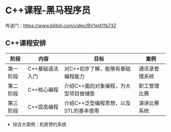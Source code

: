 # C++课程-黑马程序员

传送门：https://www.bilibili.com/video/BV1et411b73Z

## C++课程安排

| 阶段     | 内容            | 目标                                   | 案例           |
| -------- | --------------- | -------------------------------------- | -------------- |
| 第一阶段 | C++基础语法入门 | 对C++初步了解，能够有基础编程能力      | 通讯录管理系统 |
| 第二阶段 | C++核心编程     | 介绍C++面向对象编程，为大型项目做铺垫  | 职工管理比赛   |
| 第三阶段 | C++提高编程     | 介绍C++泛型编程思想，以及STL的基本使用 | 演讲比赛系统   |

- 综合大案例：机房预约系统



























